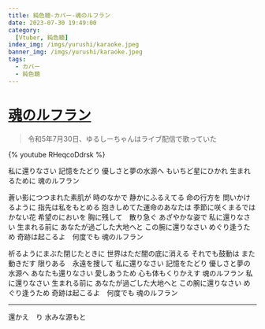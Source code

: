 ```yaml
---
title: 鈍色聴-カバー-魂のルフラン
date: 2023-07-30 19:49:00
category:
  [Vtuber, 鈍色聴]
index_img: /imgs/yurushi/karaoke.jpeg
banner_img: /imgs/yurushi/karaoke.jpeg
tags:
  - カバー
  - 鈍色聴
---
```


<script src='/js/diy/resize-ifram.js'></script>

# [魂のルフラン](https://www.youtube.com/watch?v=XckMDhr7a0E&t=0s)

> 令和5年7月30日、ゆるしーちゃんはライブ配信で歌っていた

{% youtube RHeqcoDdrsk %}

私に還りなさい
記憶をたどり
優しさと夢の水源へ
もいちど星にひかれ
生まれるために
魂のルフラン

蒼い影につつまれた素肌が
時のなかで
静かにふるえてる
命の行方を
問いかけるように
指先は私をもとめる
抱きしめてた運命のあなたは
季節に咲くまるではかない花
希望のにおいを
胸に残して　散り急ぐ
あざやかな姿で
私に還りなさい
生まれる前に
あなたが過ごした大地へと
この腕に還りなさい
めぐり逢うため
奇跡は起こるよ　何度でも
魂のルフラン

祈るようにまぶた閉じたときに
世界はただ闇の底に消える
それでも鼓動は
また動きだす
限りある　永遠を捜して
私に還りなさい
記憶をたどり
優しさと夢の水源へ
あなたも還りなさい
愛しあうため
心も体もくりかえす
魂のルフラン
私に還りなさい
生まれる前に
あなたが過ごした大地へと
この腕に還りなさい
めぐり逢うため
奇跡は起こるよ　何度でも
魂のルフラン

- - -

還かえ　り
水みな源もと
